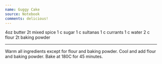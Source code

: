 ```yaml
---
name: Guggy Cake
source: Notebook
comments: delicious!
---
```


4oz butter
2t mixed spice
1 c sugar
1 c sultanas
1 c currants
1 c water
2 c flour
2t baking powder

---

Warm all ingredients except for flour and baking powder.  Cool and add flour and baking powder.  Bake at 180C for 45 minutes.

